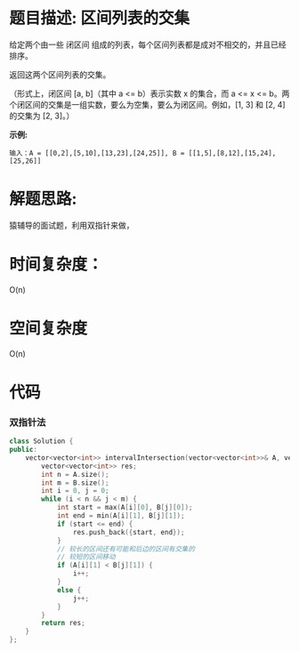 # 题目描述: 区间列表的交集

给定两个由一些 闭区间 组成的列表，每个区间列表都是成对不相交的，并且已经排序。

返回这两个区间列表的交集。

（形式上，闭区间 [a, b]（其中 a <= b）表示实数 x 的集合，而 a <= x <= b。两个闭区间的交集是一组实数，要么为空集，要么为闭区间。例如，[1, 3] 和 [2, 4] 的交集为 [2, 3]。）

**示例:**
```
输入：A = [[0,2],[5,10],[13,23],[24,25]], B = [[1,5],[8,12],[15,24],[25,26]]
```
  
# 解题思路:
  
  猿辅导的面试题，利用双指针来做，
  

# 时间复杂度：
  O(n)
  
# 空间复杂度
  O(n)
  
# 代码

### 双指针法
```c++
class Solution {
public:
    vector<vector<int>> intervalIntersection(vector<vector<int>>& A, vector<vector<int>>& B) {
        vector<vector<int>> res;
        int n = A.size();
        int m = B.size();
        int i = 0, j = 0;
        while (i < n && j < m) {
            int start = max(A[i][0], B[j][0]);
            int end = min(A[i][1], B[j][1]);
            if (start <= end) {
                res.push_back({start, end});
            }
            // 较长的区间还有可能和后边的区间有交集的
            // 较短的区间移动
            if (A[i][1] < B[j][1]) {
                i++;
            } 
            else {
                j++;
            }
        }
        return res;
    }
};
```
